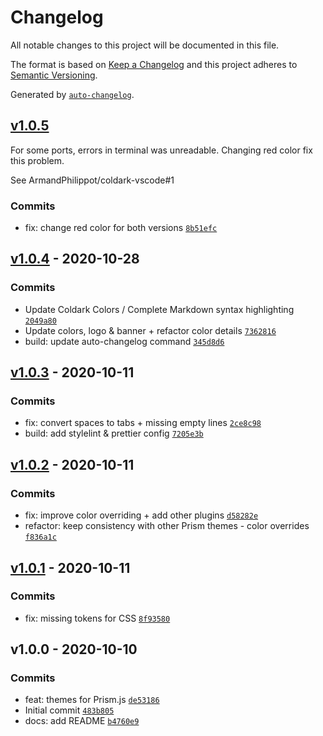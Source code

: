 # Changelog

All notable changes to this project will be documented in this file.

The format is based on [Keep a Changelog](https://keepachangelog.com/en/1.0.0/)
and this project adheres to [Semantic Versioning](https://semver.org/spec/v2.0.0.html).

Generated by [`auto-changelog`](https://github.com/CookPete/auto-changelog).

## [v1.0.5](https://github.com/ArmandPhilippot/coldark-prism/compare/v1.0.4...v1.0.5)

For some ports, errors in terminal was unreadable. Changing red color
fix this problem.

See ArmandPhilippot/coldark-vscode#1

### Commits

- fix: change red color for both versions [`8b51efc`](https://github.com/ArmandPhilippot/coldark-prism/commit/8b51efcb7223c139fa1bf053e9b87e8b30108c2e)

## [v1.0.4](https://github.com/ArmandPhilippot/coldark-prism/compare/v1.0.3...v1.0.4) - 2020-10-28

### Commits

- Update Coldark Colors / Complete Markdown syntax highlighting [`2049a80`](https://github.com/ArmandPhilippot/coldark-prism/commit/2049a80600d0db24a1b67816a46db33f1b56f439)
- Update colors, logo & banner + refactor color details [`7362816`](https://github.com/ArmandPhilippot/coldark-prism/commit/7362816de1dc9d692326be0261db0f313f1d896f)
- build: update auto-changelog command [`345d8d6`](https://github.com/ArmandPhilippot/coldark-prism/commit/345d8d628cbc928531fcf769d1dea3d10f4b1664)

## [v1.0.3](https://github.com/ArmandPhilippot/coldark-prism/compare/v1.0.2...v1.0.3) - 2020-10-11

### Commits

- fix: convert spaces to tabs + missing empty lines [`2ce8c98`](https://github.com/ArmandPhilippot/coldark-prism/commit/2ce8c9842cfa3bb37761b092ac4e4d3d39b65343)
- build: add stylelint & prettier config [`7205e3b`](https://github.com/ArmandPhilippot/coldark-prism/commit/7205e3b10a3411bed9d4a270af28200e483f5228)

## [v1.0.2](https://github.com/ArmandPhilippot/coldark-prism/compare/v1.0.1...v1.0.2) - 2020-10-11

### Commits

- fix: improve color overriding + add other plugins [`d58282e`](https://github.com/ArmandPhilippot/coldark-prism/commit/d58282e55db144de1adb048ef62c924bee21400a)
- refactor: keep consistency with other Prism themes - color overrides [`f836a1c`](https://github.com/ArmandPhilippot/coldark-prism/commit/f836a1cbbad4ae9ad5866fbb80e7eae6fff68ff4)

## [v1.0.1](https://github.com/ArmandPhilippot/coldark-prism/compare/v1.0.0...v1.0.1) - 2020-10-11

### Commits

- fix: missing tokens for CSS [`8f93580`](https://github.com/ArmandPhilippot/coldark-prism/commit/8f935807dbb45aa1c1cf4e3cdab3a2ee87bea0b1)

## v1.0.0 - 2020-10-10

### Commits

- feat: themes for Prism.js [`de53186`](https://github.com/ArmandPhilippot/coldark-prism/commit/de531864f7f4416f4642c301d2571da7e7fc049a)
- Initial commit [`483b805`](https://github.com/ArmandPhilippot/coldark-prism/commit/483b8056bf96c484a6502405e3cc767cae674d1a)
- docs: add README [`b4760e9`](https://github.com/ArmandPhilippot/coldark-prism/commit/b4760e9314b6c59bda70669681cfed2f3650f9a4)
